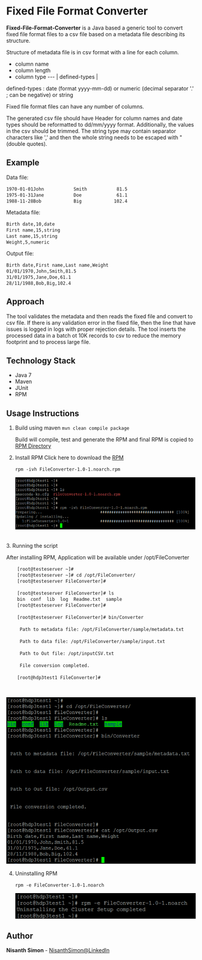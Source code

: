 # Fixed File Format Converter

**Fixed-File-Format-Converter** is a Java based a generic tool to convert fixed file format files to a csv file based on a metadata file describing its structure.

Structure of metadata file is in csv format with a line for each column.
* column name
* column length
* column type --- | defined-types |

defined-types : date (format yyyy-mm-dd) or numeric (decimal separator '.' ; can be negative) or string

Fixed file format files can have any number of columns.

The generated csv file should have Header for column names and date types should be reformatted to dd/mm/yyyy format. Additionally, the values in the csv should be trimmed. The string type may contain separator characters like ',' and then the whole string needs to be escaped with " (double quotes).

## Example

Data file:
```
1970-01-01John           Smith           81.5
1975-01-31Jane           Doe             61.1
1988-11-28Bob            Big            102.4
```

Metadata file:
```
Birth date,10,date
First name,15,string
Last name,15,string
Weight,5,numeric
```

Output file:
```
Birth date,First name,Last name,Weight
01/01/1970,John,Smith,81.5
31/01/1975,Jane,Doe,61.1
28/11/1988,Bob,Big,102.4
```

## Approach
The tool validates the metadata and then reads the fixed file and convert to csv file. If there is any validation error in the fixed file, then the line that have issues is logged in logs with proper rejection details. The tool inserts the processed data in a batch ot 10K records to csv to reduce the memory footprint and to process large file.

## Technology Stack
* Java 7
* Maven
* JUnit
* RPM

## Usage Instructions
1. Build using maven 
    ```mvn clean compile package```

	Build will compile, test and generate the RPM and final RPM is copied to [RPM Directory](RPM/)
	
2. Install RPM
Click here to download the [RPM](https://github.com/AnalyticsApps/Converter/raw/master/RPM/FileConverter-1.0-1.noarch.rpm)
    ```
    rpm -ivh FileConverter-1.0-1.noarch.rpm
    
    ```
    ![](image/RPM_Installation.png)

<br>    
3. Running the script 

<br> 

After installing RPM, Application will be available under /opt/FileConverter

    
        [root@testeserver ~]#
        [root@testeserver ~]# cd /opt/FileConverter/
        [root@testeserver FileConverter]#
        
        [root@testeserver FileConverter]# ls
        bin  conf  lib  log  Readme.txt  sample
        [root@testeserver FileConverter]#
        
        [root@testeserver FileConverter]# bin/Converter
        
         Path to metadata file: /opt/FileConverter/sample/metadata.txt
        
         Path to data file: /opt/FileConverter/sample/input.txt
        
         Path to Out file: /opt/inputCSV.txt
            
         File conversion completed.
        
        [root@hdp3test1 FileConverter]#

    
<br>

![](image/Usage.png)

4. Uninstalling RPM
    ```
    rpm -e FileConverter-1.0-1.noarch
    
    ```
    ![](image/RPM_Uninstallation.png)



## Author

**Nisanth Simon** - [NisanthSimon@LinkedIn]

[NisanthSimon@LinkedIn]: https://au.linkedin.com/in/nisanth-simon-03b2149
 